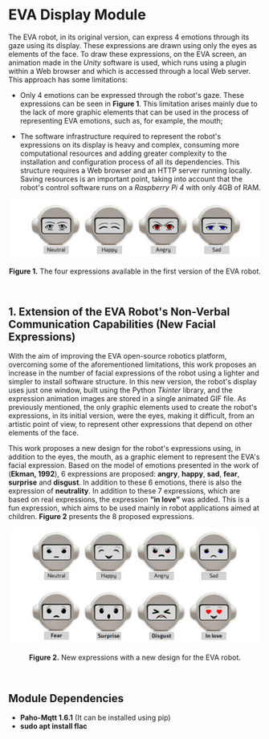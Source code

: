 # EVA Display Module #

The EVA robot, in its original version, can express 4 emotions through its gaze using its display. These expressions are drawn using only the eyes as elements of the face. To draw these expressions, on the EVA screen, an animation made in the *Unity* software is used, which runs using a plugin within a Web browser and which is accessed through a local Web server. This approach has some limitations:

* Only 4 emotions can be expressed through the robot's gaze. These expressions can be seen in **Figure 1**. This limitation arises mainly due to the lack of more graphic elements that can be used in the process of representing EVA emotions, such as, for example, the mouth;

* The software infrastructure required to represent the robot's expressions on its display is heavy and complex, consuming more computational resources and adding greater complexity to the installation and configuration process of all its dependencies. This structure requires a Web browser and an HTTP server running locally. Saving resources is an important point, taking into account that the robot's control software runs on a *Raspberry Pi 4* with only 4GB of RAM.

![alt text](image.png)
<p align="center">
<strong>Figure 1.</strong> The four expressions available in the first version of the EVA robot.
</p>
</br>

## 1. Extension of the EVA Robot's Non-Verbal Communication Capabilities (New Facial Expressions)

With the aim of improving the EVA open-source robotics platform, overcoming some of the aforementioned limitations, this work proposes an increase in the number of facial expressions of the robot using a lighter and simpler to install software structure. In this new version, the robot's display uses just one window, built using the Python *Tkinter* library, and the expression animation images are stored in a single animated GIF file. As previously mentioned, the only graphic elements used to create the robot's expressions, in its initial version, were the eyes, making it difficult, from an artistic point of view, to represent other expressions that depend on other elements of the face.

This work proposes a new design for the robot's expressions using, in addition to the eyes, the mouth, as a graphic element to represent the EVA's facial expression. Based on the model of emotions presented in the work of (**Ekman, 1992**), 6 expressions are proposed: **angry**, **happy**, **sad**, **fear**, **surprise** and **disgust**. In addition to these 6 emotions, there is also the expression of **neutrality**. In addition to these 7 expressions, which are based on real expressions, the expression **“in love”** was added. This is a fun expression, which aims to be used mainly in robot applications aimed at children. **Figure 2** presents the 8 proposed expressions.

![alt text](image-1.png)
<p align="center">
<strong>Figure 2.</strong> New expressions with a new design for the EVA robot.
</p>
</br>



## Module Dependencies

* **Paho-Mqtt 1.6.1** (It can be installed using pip)
* **sudo apt install flac**

